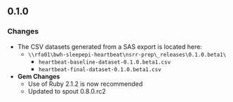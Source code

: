 ## 0.1.0

### Changes
- The CSV datasets generated from a SAS export is located here:
  - `\\rfa01\bwh-sleepepi-heartbeat\nsrr-prep\_releases\0.1.0.beta1\`
    - `heartbeat-baseline-dataset-0.1.0.beta1.csv`
    - `heartbeat-final-dataset-0.1.0.beta1.csv`
- **Gem Changes**
  - Use of Ruby 2.1.2 is now recommended
  - Updated to spout 0.8.0.rc2
